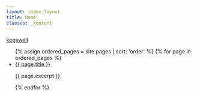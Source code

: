 ```yaml
---
layout: index_layout
title: Home
classes: _kontent
---
```


<div class="logoDIV">
  <a
    href="."
    title="click here to go to the home page"
    class="logo"
  >
    kogswell
  </a>
</div>

<ul>
  {% assign ordered_pages = site.pages | sort: 'order' %}
  {% for page in ordered_pages %}
  <div class="{{ page.collection }} {{ page.classes }}">
    <li>
       <div class="title"><a href="{{ site.baseurl }}{{ page.url }}">{{ page.title }}</a></div>
      <p>{{ page.excerpt }}</p>
    </li>
  </div>
  {% endfor %}
</ul>





